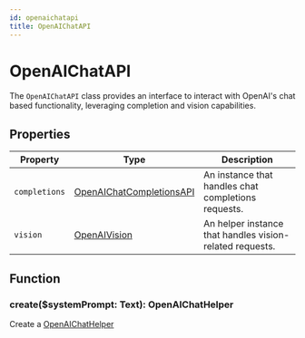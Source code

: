 ```yaml
---
id: openaichatapi
title: OpenAIChatAPI
---
```


# OpenAIChatAPI

The `OpenAIChatAPI` class provides an interface to interact with OpenAI's chat based functionality, leveraging completion and vision capabilities.

## Properties

| Property      | Type                               | Description                                             |
|---------------|------------------------------------|--------------------------------------------------------|
| `completions`   | [OpenAIChatCompletionsAPI](OpenAIChatCompletions.md)    | An instance that handles chat completions requests.    |
| `vision`        | [OpenAIVision](OpenAIVision.md)             | An helper instance that handles vision-related requests.       |

## Function

### create($systemPrompt: Text): OpenAIChatHelper

Create a [OpenAIChatHelper](OpenAIChatHelper.md)
